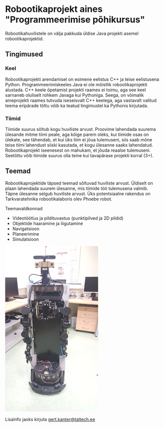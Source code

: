 # Robootikaprojekt aines "Programmeerimise põhikursus"

Robootikahuvilistele on välja pakkuda üldise Java projekti asemel robootikaprojektid.

## Tingimused

### Keel
Robootikaprojekti arendamisel on esimene eelistus C++ ja teise eelistusena Python. Programmeerimiskeeles Java ei ole mõistlik robootikaprojekti alustada. C++ keele õpetamist projekti raames ei toimu, aga see keel sarnaneb oluliselt rohkem Javaga kui Pythoniga. Seega, on võimalik aineprojekti raames tutvuda iseseisvalt C++ keelega, aga vastavalt valitud teema eripärade tõttu võib ka teatud tingimustel ka Pythonis kirjutada. 

### Tiimid
Tiimide suurus sõltub kogu huviliste arvust. Proovime lahendada suurema ülesande mitme tiimi peale, aga kõige parem oleks, kui tiimide osas on ülekate, see tähendab, et kui üks tiim ei jõua tulemuseni, siis saab mõne teise tiimi lahendust siiski kasutada, et kogu ülesanne saaks lahendatud. Robootikaprojekt iseenesest on mahukam, et jõuda reaalse tulemuseni. Seetõttu võib tiimide suurus olla teine kui tavapärase projekti korral (3+).

## Teemad

Robootikaprojektide täpsed teemad sõltuvad huviliste arvust. Üldiselt on plaan lahendada suurem ülesanne, mis tiimide töö tulemusena valmib. Täpne ülesanne selgub huviliste arvust. Üks potentsiaalne rakendus on Tarkvaratehnika robootikalaboris olev Phoebe robot.

Teemavaldkonnad
- Videotöötlus ja pildituvastus (punktipilved ja 2D pildid)
- Objektide haaramine ja liigutamine
- Navigatsioon
- Planeerimine
- Simulatsioon

<img src="https://raw.githubusercontent.com/GertKanter/iti0202/master/images/phoebe.jpg" width="300">

Lisainfo jaoks kirjuta gert.kanter@taltech.ee
